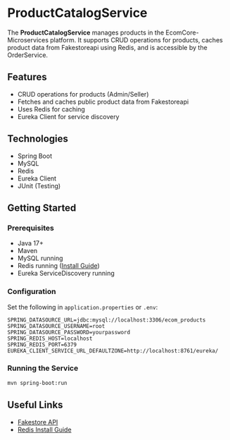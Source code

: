 # ProductCatalogService

The **ProductCatalogService** manages products in the EcomCore-Microservices platform. It supports CRUD operations for products, caches product data from Fakestoreapi using Redis, and is accessible by the OrderService.

## Features

- CRUD operations for products (Admin/Seller)
- Fetches and caches public product data from Fakestoreapi
- Uses Redis for caching
- Eureka Client for service discovery

## Technologies

- Spring Boot
- MySQL
- Redis
- Eureka Client
- JUnit (Testing)

## Getting Started

### Prerequisites

- Java 17+
- Maven
- MySQL running
- Redis running ([Install Guide](https://redis.io/docs/latest/operate/oss_and_stack/install/archive/install-redis/install-redis-on-windows/))
- Eureka ServiceDiscovery running

### Configuration

Set the following in `application.properties` or `.env`:

```
SPRING_DATASOURCE_URL=jdbc:mysql://localhost:3306/ecom_products
SPRING_DATASOURCE_USERNAME=root
SPRING_DATASOURCE_PASSWORD=yourpassword
SPRING_REDIS_HOST=localhost
SPRING_REDIS_PORT=6379
EUREKA_CLIENT_SERVICE_URL_DEFAULTZONE=http://localhost:8761/eureka/
```

### Running the Service

```bash
mvn spring-boot:run
```

## Useful Links

- [Fakestore API](https://fakestoreapi.com/docs)
- [Redis Install Guide](https://redis.io/docs/latest/operate/oss_and_stack/install/archive/install-redis/install-redis-on-windows/)
